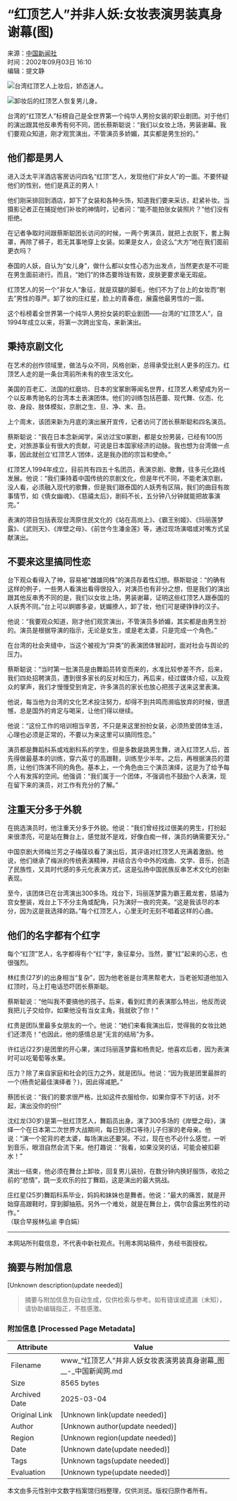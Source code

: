 # “红顶艺人”并非人妖:女妆表演男装真身谢幕(图)

来源：[中国新闻社](http://www.chinanews.com.cn/)  
时间：2002年09月03日 16:10  
编辑：提文静  

![台湾红顶艺人上妆后，娇态迷人。](http://www.cnsphoto.com/)

![卸妆后的红顶艺人恢复男儿身。](http://www.cnsphoto.com/)

台湾的“红顶艺人”标榜自己是全世界第一个纯华人男扮女装的职业剧团。对于他们的演出跟其他反串秀有何不同，团长蔡斯聪说：“我们以女妆上场，男装谢幕。我们要观众知道，刚才观赏演出，不管演员多娇媚，其实都是男生扮的。”

## 他们都是男人

进入泛太平洋酒店客房访问四名“红顶”艺人，发现他们“非女人”的一面。不要怀疑他们的性别，他们是真正的男人！

他们刚采排回到酒店，卸下了女装和各种头饰，知道我们要来采访，赶紧补妆。当摄影记者正在捕捉他们补妆的神情时，记者问：“能不能拍张女装照片？”他们没有拒绝。

在记者争取时间跟蔡斯聪团长访问的时候，一两个男演员，就把上衣脱下，套上胸罩，再除了裤子，若无其事地穿上女装。如果是女人，会这么“大方”地在我们面前更衣吗？

泰国的人妖，自认为“女儿身”，做什么都以女性心态为出发点，当然更衣是不可能在男生面前进行。而且，“她们”的体态要玲珑有致，皮肤更要求毫无瑕疵。

红顶艺人的另一个“非女人”象征，就是双腿的脚毛，他们不为了台上的女妆而“剔去”男性的尊严。卸了妆的庄红星，脸上的青春痘，展露他最男性的一面。

这个标榜着全世界第一个纯华人男扮女装的职业剧团——台湾的“红顶艺人”，自1994年成立以来，将第一次跨出宝岛，来新演出。

## 秉持京剧文化

在艺术的创作领域里，做法与众不同，风格创新，总得承受比别人更多的压力。红顶艺人走的是一条台湾前所未有的夜生活文化。

美国的百老汇、法国的红磨坊、日本的宝冢剧等闻名世界，红顶艺人希望成为另一个以反串秀驰名的台湾本土表演团体。他们的训练包括芭蕾、现代舞、仪态、化妆、身段、肢体模拟，京剧之生、旦、净、末、丑。

上个周末，该团来新为月底的演出展开宣传，记者访问了团长蔡斯聪和四名演员。

蔡斯聪说：“我在日本念新闻学，采访过宝¤冢剧，都是女扮男装，已经有100历史，对旅游事业有很大的贡献，可说是日本国家经济的动脉。我也想为台湾做一点事，因此就创立‘红顶艺人’团体，这是我办团的宗旨和使命。”

红顶艺人1994年成立，目前共有四五十名团员，表演京剧、歌舞，往多元化路线发展。他说：“我们秉持着中国传统的京剧文化，但是年代不同，不能老演京剧，没人看，必须融入现代的歌舞，但是我们跟泰国的人妖秀有区隔，我们的曲目有故事情节，如《倩女幽魂》、《慈禧太后》，剧码不长，五分钟八分钟就能把故事演完。”

表演的项目包括表现台湾原住民文化的《站在高岗上》、《霸王别姬》、《玛丽莲梦露》、《武则天》、《岸壁之母》、《前世今生潘金莲》等，通过现场演唱或对嘴方式呈献演出。

## 不要来这里搞同性恋

台下观众看得入了神，容易被“雌雄同株”的演员存着性幻想。蔡斯聪说：“的确有这样的例子，一些男人看演出看得很投入，对演员也有非分之想，但是我们的演出跟其他反串秀不同的是，我们以女妆上场，男装谢幕，证明这些红顶艺人跟泰国的人妖秀不同。”台上可以婀娜多姿，妩媚撩人，卸了妆，他们可是硬铮铮的汉子。

他说：“我要观众知道，刚才他们观赏演出，不管演员多娇媚，其实都是由男生扮的。演员是根据导演的指示，无论是女生，或是老太婆，只是完成一个角色。”

在台湾的社会夹缝中，当这个被视为“异类”的表演团体冒起时，面对社会与舆论的压力。

蔡斯聪说：“当时第一批演员是由舞蹈员转变而来的，水准比较参差不齐，后来，我们四处招聘演员，遭到很多家长的反对和压力，再后来，经过媒体介绍，以及观众的掌声，我们才慢慢受到肯定，许多演员的家长也放心把孩子送来这里表演。

他说，每当他为台湾的文化艺术投注努力，却得不到共鸣而濒临放弃的时候，很遗憾，总是国外的肯定与喝采，让他们得以继续。

他说：“这份工作的培训相当辛苦，不只是来这里扮扮女装，必须热爱团体生活，心理也必须是正常的，不要以为来这里可以搞同性恋。”

演员都是舞蹈科系或戏剧科系的学生，但是多数是跳男生舞，进入红顶艺人后，首先得做最基本的训练，穿六英寸的高跟鞋，训练至少半年。之后，再根据演员的潜质，让他们饰演不同的角色。基本上，一个角色由三个演员演绎，这是为了给予每个人有发挥的空间。他强调：“我们属于一个团体，不强调也不鼓励个人表演，现在留下来的演员，对工作有充分的了解。”

## 注重天分多于外貌

在挑选演员时，他注重天分多于外貌。他说：“我们曾经找过很美的男生，打扮起来很漂亮，可是站在舞台上，感觉就不是戏，好像白痴一样，演员的确需要天分。”

中国京剧大师梅兰芳之子梅葆玖看了演出后，其评语对红顶艺人充满着激励。他说，他们继承了梅派的传统表演精神，并结合古今中外的戏曲、文学、音乐，创造了民族性，又具时代感的多元化表演方式，这是弘扬中国民族反串艺术文化的创新表现。

至今，该团体已在台湾演出300多场。戏台下，玛丽莲梦露为霸王戴龙套，慈禧为宫女整装，戏台上下不分主角或配角，只为演好一夜的完美。“这是我该尽的本分，因为这是我选择的路。”每个红顶艺人，心里无时无刻不唱着这样的心曲。

## 他们的名字都有个红字

每个“红顶”艺人，名字都得有个“红”字，象征辈分。当然，要“红”起来的心志，也很强烈。

林红贵(27岁)的出身相当“复杂”，因为他老爸是台湾黑帮老大，当老爸知道他加入红顶时，马上打电话恐吓团长蔡斯聪。

蔡斯聪说：“他叫我不要搞他的孩子。后来，看到红贵的表演那么特出，他反而说我把儿子交给你，如果他没有当女主角，我就砍了你！”

红贵是团队里最多女朋友的一个。他说：“她们来看我演出后，觉得我的女妆比她们还漂亮！”也因此，他的感情总是“无言的结局”为多。

许红远(22岁)是团里的开心果，演过玛丽莲梦露和杨贵妃，他喜欢后者，因为表演时可以吃葡萄等水果。

压力？除了来自家庭和社会的压力之外，就是团队。他说：“因为我是团里最胖的一个(杨贵妃最佳演绎者？)，因此得减肥。”

蔡团长说：“我们的要求很严格，比如这件衣服给你，如果你穿不下的话，对不起，演出没你的份!”

沈红龙(30岁)是第一批红顶艺人，舞蹈员出身。演了300多场的《岸壁之母》，演绎一个在日本第二次世界大战期间，每日到港口等待儿子归家的老母亲。他说：“演一个驼背的老太婆，每场演出还要哭。不过，现在也不必什么感觉，一听到音乐，眼泪自然会流下来。他打趣说：“我看，如果没哭的话，可能会被扣薪水！”

演出一结束，他必须在舞台上卸妆，回复男儿装扮，在数分钟内换好服饰，收拾之前的“悲情”，跳一支欢乐的拉丁舞蹈，这是演出的最大挑战。

庄红星(25岁)舞蹈科系毕业，妈妈和妹妹也是舞者。他说：“最大的痛苦，就是开始穿高跟鞋时，穿到脚抽筋。另外一个难处，就是在舞台上，偶尔会露出男性的动作。”  
（联合早报林弘谕 李白娟）  

---

本网站所刊载信息，不代表中新社观点。刊用本网站稿件，务经书面授权。
<!-- tcd_original_link https://www.chinanews.com.cn/2002-09-03/26/218597.html -->


## 摘要与附加信息

<!-- tcd_abstract -->
[Unknown description(update needed)]
<!-- tcd_abstract_end -->

> 摘要与附加信息为自动生成，仅供检索与参考。如有错误或遗漏（未知），请协助编辑指正，不胜感激。

### 附加信息 [Processed Page Metadata]

| Attribute       | Value                                  |
|-----------------|----------------------------------------|
| Filename        | www_“红顶艺人”并非人妖女妆表演男装真身谢幕_图__-_中国新闻网.md                             |
| Size            | 8565 bytes                           |
| Archived Date   | 2025-03-04                             |
| Original Link   | [Unknown link(update needed)]                       |
| Author          | [Unknown author(update needed)]                               |
| Region          | [Unknown region(update needed)]                               |
| Date            | [Unknown date(update needed)]                                 |
| Tags            | [Unknown tags(update needed)]                                 |
| Evaluation            | [Unknown type(update needed)]                                 |
<!-- tcd_table_end -->

本文由多元性别中文数字档案馆归档整理，仅供浏览。版权归原作者所有。
